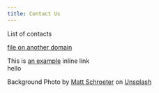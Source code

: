 ```yaml
---
title: Contact Us
---
```


List of contacts

[file on another domain](https://not-mademistakes.com/absolute-file.html)

This is [an example](http://example.com/ "Title") inline link  
hello

Background Photo by [Matt Schroeter](https://unsplash.com/@matthanns "Matt") on [Unsplash](https://unsplash.com/photos/7RTiJ6WBdjA "Unsplash")